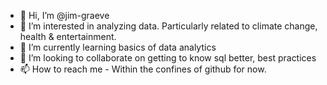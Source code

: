 - 👋 Hi, I’m @jim-graeve
- 👀 I’m interested in analyzing data.  Particularly related to climate change, health & entertainment.  
- 🌱 I’m currently learning basics of data analytics
- 💞️ I’m looking to collaborate on getting to know sql better, best practices  
- 📫 How to reach me - Within the confines of github for now.  

<!---
jim-graeve/jim-graeve is a ✨ special ✨ repository because its `README.md` (this file) appears on your GitHub profile.
You can click the Preview link to take a look at your changes.
--->

